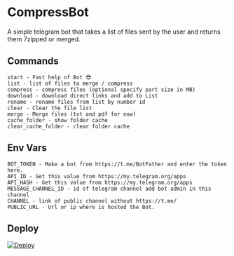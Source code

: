 # CompressBot

A simple telegram bot that takes a list of files sent by the user and returns them 7zipped or merged.


## Commands

```
start - Fast help of Bot 😎
list - list of files to merge / compress
compress - compress files (optional specify part size in MB)
download - download direct links and add to List
rename - rename files from list by number id
clear - Clear the file list
merge - Merge files (txt and pdf for now)
cache_folder - show folder cache
clear_cache_folder - clear folder cache

```

## Env Vars

```
BOT_TOKEN - Make a bot from https://t.me/BotFather and enter the token here.
API_ID - Get this value from https://my.telegram.org/apps
API_HASH - Get this value from https://my.telegram.org/apps 
MESSAGE_CHANNEL_ID - id of telegram channel add bot admin in this channel
CHANNEL - link of public channel without https://t.me/
PUBLIC_URL - Url or ip where is hosted the Bot.

```

## Deploy
[![Deploy](https://www.herokucdn.com/deploy/button.svg)](https://heroku.com/deploy?template=https://github.com/yadianluffy/MergeBotPyrogram)

